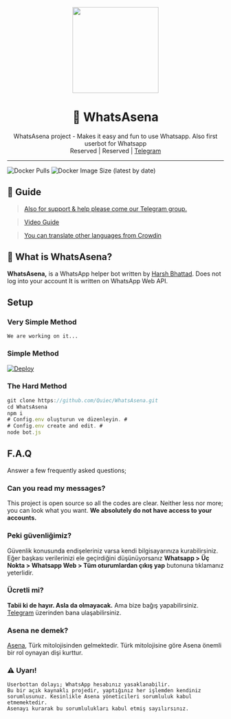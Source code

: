 <div align="center">
  <img src="https://i.hizliresim.com/6Bbj7i.jpg" width="200" height="200">
  <h1>🐺 WhatsAsena</h1>
</div>
<p align="center">
    WhatsAsena project - Makes it easy and fun to use Whatsapp. Also first userbot for Whatsapp
    <br>
        Reserved |
        Reserved |
        <a href="https://t.me/hbhattad">Telegram</a> 
    <br>
</p>

----
![Docker Pulls](https://img.shields.io/docker/pulls/fusuf/whatsasena?style=flat-square) ![Docker Image Size (latest by date)](https://img.shields.io/docker/image-size/fusuf/whatsasena?style=flat-square)

## 📢 Guide
> [Also for support & help please come our Telegram group.](https://t.me/AsenaSupport)


> [Video Guide](https://www.youtube.com/watch?v=029KmetlKPU)

> [You can translate other languages from Crowdin](https://crowdin.com/project/whatsasena)

## 🔎 What is WhatsAsena?
**WhatsAsena,** is a WhatsApp helper bot written by [Harsh Bhattad](https://github.com/hbhattad). Does not log into your account It is written on WhatsApp Web API.

## Setup
### Very Simple Method
`We are working on it...`

### Simple Method
[![Deploy](https://www.herokucdn.com/deploy/button.svg)](https://heroku.com/deploy?template=https://github.com/Quiec/WhatsAsena)

### The Hard Method
```js
git clone https://github.com/Quiec/WhatsAsena.git
cd WhatsAsena
npm i
# Config.env oluşturun ve düzenleyin. #
# Config.env create and edit. #
node bot.js
```
## F.A.Q
Answer a few frequently asked questions;
### Can you read my messages?
This project is open source so all the codes are clear. Neither less nor more; you can look what you want. **We absolutely do not have access to your accounts.**

### Peki güvenliğimiz?
Güvenlik konusunda endişeleriniz varsa kendi bilgisayarınıza kurabilirsiniz. Eğer başkası verilerinizi ele geçirdiğini düşünüyorsanız **Whatsapp > Üç Nokta > Whatsapp Web > Tüm oturumlardan çıkış yap** butonuna tıklamanız yeterlidir.

### Ücretli mi?
**Tabii ki de hayır. Asla da olmayacak.** Ama bize bağış yapabilirsiniz. [Telegram](https://t.me/fusuf) üzerinden bana ulaşabilirsiniz.

### Asena ne demek?
[Asena](https://tr.wikipedia.org/wiki/Asena), Türk mitolojisinden gelmektedir. Türk mitolojisine göre Asena önemli bir rol oynayan dişi kurttur. 

### ⚠️ Uyarı! 
```
Userbottan dolayı; WhatsApp hesabınız yasaklanabilir.
Bu bir açık kaynaklı projedir, yaptığınız her işlemden kendiniz sorumlusunuz. Kesinlikle Asena yöneticileri sorumluluk kabul etmemektedir.
Asenayı kurarak bu sorumlulukları kabul etmiş sayılırsınız.
```

